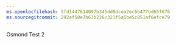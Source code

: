 ```yaml
---
ms.openlocfilehash: 5fd1447614097b345dd8dcea2ec6b477bd65f676
ms.sourcegitcommit: 292ef50e7b63b226c321f5a5be5c851af6efce79
---
```

Osmond Test 2
